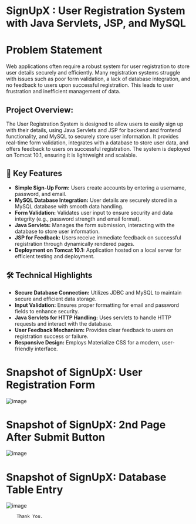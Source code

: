 # SignUpX : User Registration System with Java Servlets, JSP, and MySQL



# Problem Statement


Web applications often require a robust system for user registration to store user details securely and efficiently. Many registration systems struggle with issues such as poor form validation, a lack of database integration, and no feedback to users upon successful registration. This leads to user frustration and inefficient management of data.


## Project Overview:
 

The User Registration System is designed to allow users to easily sign up with their details, using Java Servlets and JSP for backend and frontend functionality, and MySQL to securely store user information. It provides real-time form validation, integrates with a database to store user data, and offers feedback to users on successful registration. The system is deployed on Tomcat 10.1, ensuring it is lightweight and scalable.

  
           
## 🚀 Key Features
- **Simple Sign-Up Form:** Users create accounts by entering a username, password, and email.
- **MySQL Database Integration:** User details are securely stored in a MySQL database with smooth data handling.
- **Form Validation:** Validates user input to ensure security and data integrity (e.g., password strength and email format).
- **Java Servlets:** Manages the form submission, interacting with the database to store user information.
- **JSP for Feedback:** Users receive immediate feedback on successful registration through dynamically rendered pages.
- **Deployment on Tomcat 10.1:** Application hosted on a local server for efficient testing and deployment.

## 🛠️ Technical Highlights
- **Secure Database Connection:** Utilizes JDBC and MySQL to maintain secure and efficient data storage.
- **Input Validation:** Ensures proper formatting for email and password fields to enhance security.
- **Java Servlets for HTTP Handling:** Uses servlets to handle HTTP requests and interact with the database.
- **User Feedback Mechanism:** Provides clear feedback to users on registration success or failure.
- **Responsive Design:** Employs Materialize CSS for a modern, user-friendly interface.


# Snapshot of SignUpX: User Registration Form

![image](https://github.com/user-attachments/assets/8338331a-64d7-43ba-ae4a-c0765d592ff4)


# Snapshot of SignUpX: 2nd Page After Submit Button

![image](https://github.com/user-attachments/assets/a2fc01c4-9774-499f-b6f1-df37cea71889)

# Snapshot of SignUpX: Database Table Entry
![image](https://github.com/user-attachments/assets/90ffd63d-b84a-4153-8fc3-dfe4644be9b8)





       
       
       
        Thank You.
